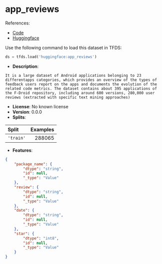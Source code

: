 # app_reviews

References:

*   [Code](https://huggingface.co/datasets/app_reviews/tree/main)
*   [Huggingface](https://huggingface.co/datasets/app_reviews)



Use the following command to load this dataset in TFDS:

```python
ds = tfds.load('huggingface:app_reviews')
```

*   **Description**:

```
It is a large dataset of Android applications belonging to 23 differentapps categories, which provides an overview of the types of feedback users report on the apps and documents the evolution of the related code metrics. The dataset contains about 395 applications of the F-Droid repository, including around 600 versions, 280,000 user reviews (extracted with specific text mining approaches)
```

*   **License**: No known license
*   **Version**: 0.0.0
*   **Splits**:

Split  | Examples
:----- | -------:
`'train'` | 288065

*   **Features**:

```json
{
    "package_name": {
        "dtype": "string",
        "id": null,
        "_type": "Value"
    },
    "review": {
        "dtype": "string",
        "id": null,
        "_type": "Value"
    },
    "date": {
        "dtype": "string",
        "id": null,
        "_type": "Value"
    },
    "star": {
        "dtype": "int8",
        "id": null,
        "_type": "Value"
    }
}
```


